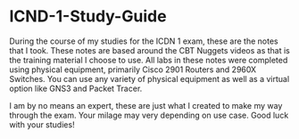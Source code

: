 # ICND-1-Study-Guide

During the course of my studies for the ICDN 1 exam, these are the notes that I took. These notes are based around the CBT Nuggets videos as that is the training material I choose to use. All labs in these notes were completed using physical equipment, primarily Cisco 2901 Routers and 2960X Switches. You can use any variety of physical equipment as well as a virtual option like GNS3 and Packet Tracer.

I am by no means an expert, these are just what I created to make my way through the exam. Your milage may very depending on use case. Good luck with your studies!
